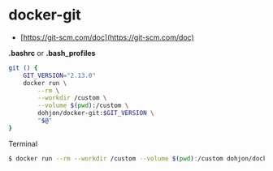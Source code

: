 # docker-git

- [https://git-scm.com/doc](https://git-scm.com/doc)

**.bashrc** or **.bash_profiles**
```bash
git () {
    GIT_VERSION="2.13.0"
    docker run \
        --rm \
        --workdir /custom \
        --volume $(pwd):/custom \
        dohjon/docker-git:$GIT_VERSION \
        "$@"
}
```

Terminal
```bash
$ docker run --rm --workdir /custom --volume $(pwd):/custom dohjon/docker-git:2.13.0
```